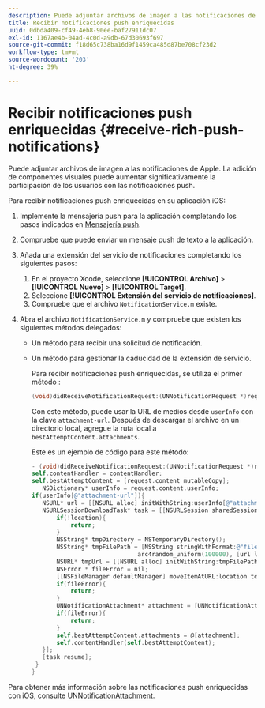 ```yaml
---
description: Puede adjuntar archivos de imagen a las notificaciones de Apple. La adición de componentes visuales puede aumentar significativamente la participación de los usuarios con las notificaciones push.
title: Recibir notificaciones push enriquecidas
uuid: 0dbda409-cf49-4eb8-90ee-baf27911dc07
exl-id: 1167ae4b-04ad-4c0d-a9db-67d30693f697
source-git-commit: f18d65c738ba16d9f1459ca485d87be708cf23d2
workflow-type: tm+mt
source-wordcount: '203'
ht-degree: 39%

---
```


# Recibir notificaciones push enriquecidas {#receive-rich-push-notifications}

Puede adjuntar archivos de imagen a las notificaciones de Apple. La adición de componentes visuales puede aumentar significativamente la participación de los usuarios con las notificaciones push.

Para recibir notificaciones push enriquecidas en su aplicación iOS:

1. Implemente la mensajería push para la aplicación completando los pasos indicados en [Mensajería push](/help/ios/messaging-main/push-messaging/push-messaging.md).
1. Compruebe que puede enviar un mensaje push de texto a la aplicación.
1. Añada una extensión del servicio de notificaciones completando los siguientes pasos:

   1. En el proyecto Xcode, seleccione **[!UICONTROL Archivo]** > **[!UICONTROL Nuevo]** > **[!UICONTROL Target]**.
   1. Seleccione **[!UICONTROL Extensión del servicio de notificaciones]**.
   1. Compruebe que el archivo `NotificationService.m` existe.

1. Abra el archivo `NotificationService.m` y compruebe que existen los siguientes métodos delegados:

   * Un método para recibir una solicitud de notificación.
   * Un método para gestionar la caducidad de la extensión de servicio.

      Para recibir notificaciones push enriquecidas, se utiliza el primer método :

      ```objective-c
      (void)didReceiveNotificationRequest:(UNNotificationRequest *)request withContentHandler:(void (^)(UNNotificationContent *contentToDeliver))contentHandler;
      ```

      Con este método, puede usar la URL de medios desde `userInfo` con la clave `attachment-url`. Después de descargar el archivo en un directorio local, agregue la ruta local a `bestAttemptContent.attachments`.

      Este es un ejemplo de código para este método:

      ```objective-c
      - (void)didReceiveNotificationRequest:(UNNotificationRequest *)request withContentHandler:(void (^)(UNNotificationContent * _Nonnull))contentHandler {
      self.contentHandler = contentHandler;
      self.bestAttemptContent = [request.content mutableCopy];
         NSDictionary* userInfo = request.content.userInfo;
      if(userInfo[@"attachment-url"]){
         NSURL* url = [[NSURL alloc] initWithString:userInfo[@"attachment-url"]];
         NSURLSessionDownloadTask* task = [[NSURLSession sharedSession] downloadTaskWithURL:url completionHandler:^(NSURL * _Nullable location, NSURLResponse * _Nullable response, NSError * _Nullable error) {
             if(!location){
                 return;
             }
             NSString* tmpDirectory = NSTemporaryDirectory();
             NSString* tmpFilePath = [NSString stringWithFormat:@"file://%@%d%d%@", tmpDirectory, arc4random_uniform(100000),
                                    arc4random_uniform(100000), [url lastPathComponent]];
             NSURL* tmpUrl = [[NSURL alloc] initWithString:tmpFilePath];
             NSError * fileError = nil;
             [[NSFileManager defaultManager] moveItemAtURL:location toURL:tmpUrl error:&amp;fileError];
             if(fileError){
                 return;
             }
             UNNotificationAttachment* attachment = [UNNotificationAttachment attachmentWithIdentifier:@"video" URL:tmpUrl options:nil error:&amp;fileError];
             if(fileError){
                 return;
             }
             self.bestAttemptContent.attachments = @[attachment];
             self.contentHandler(self.bestAttemptContent);
         }];
         [task resume];
       }
      }
      ```


Para obtener más información sobre las notificaciones push enriquecidas con iOS, consulte [UNNotificationAttachment](https://developer.apple.com/documentation/usernotifications/unnotificationattachment).
